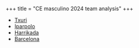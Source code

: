 +++
title = "CE masculino 2024 team analysis"
+++

- [Txuri](/txuri)
- [Iparpolo](/iparpolo)
- [Harrikada](/harrikada)
- [Barcelona](/barcelona)